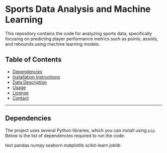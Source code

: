 # Sports Data Analysis and Machine Learning

This repository contains the code for analyzing sports data, specifically focusing on predicting player performance metrics such as points, assists, and rebounds using machine learning models.

## Table of Contents

- [Dependencies](#dependencies)
- [Installation Instructions](#installation-instructions)
- [Data Description](#data-description)
- [Usage](#usage)
- [License](#license)
- [Contact](#contact)

---

## Dependencies

The project uses several Python libraries, which you can install using `pip`. Below is the list of dependencies required to run the code:

text
pandas
numpy
seaborn
matplotlib
scikit-learn
joblib
